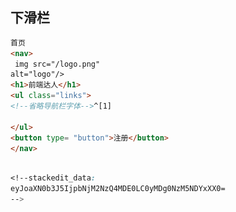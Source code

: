 ## 下滑栏
```html
首页
<nav>
 img src="/logo.png"
alt="logo"/>
<h1>前端达人</h1>
<ul class="links">
<!--省略导航栏字体-->^[1]

</ul>
<button type= "button">注册</button>
</nav>
```
[1]:
![输入图片说明](/imgs/2024-05-24/cRsmbcEbi1ej3big.jpeg)
```css

<!--stackedit_data:
eyJoaXN0b3J5IjpbNjM2NzQ4MDE0LC0yMDg0NzM5NDYxXX0=
-->
